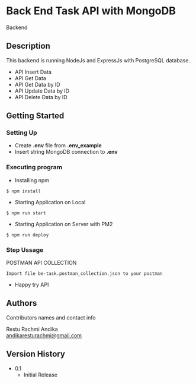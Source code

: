 # Back End Task API with MongoDB

Backend

## Description
This backend is running NodeJs and ExpressJs with PostgreSQL database.
* API Insert Data
* API Get Data
* API Get Data by ID
* API Update Data by ID
* API Delete Data by ID

## Getting Started

### Setting Up
* Create **.env** file from **.env_example**
* Insert string MongoDB connection to **.env**

### Executing program

* Installing npm
```
$ npm install
```

* Starting Application on Local
```
$ npm run start
```

* Starting Application on Server with PM2
```
$ npm run deploy
```

### Step Ussage
POSTMAN API COLLECTION
```
Import file be-task.postman_collection.json to your postman
```
* Happy try API


## Authors

Contributors names and contact info

Restu Rachmi Andika  
[andikaresturachmi@gmail.com](mailto:andikaresturachmi@gmail.com)

## Version History

* 0.1
    * Initial Release